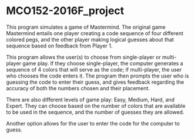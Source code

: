 # MCO152-2016F_project
This program simulates a game of Mastermind. The original game Mastermind entails one player creating a code sequence of four different colored pegs, and the other player making logical guesses about that sequence based on feedback from Player 1. 

This program allows the user(s) to choose from single-player or multi-player game play. If they choose single-player, the computer generates a sequence of 4 colors that will serve as the code; if multi-player, the user who chooses the code enters it. The program then prompts the user who is guessing the code to enter their guess, and gives feedback regarding the accuracy of both the numbers chosen and their placement. 

There are also different levels of game play: Easy, Medium, Hard, and Expert. They can choose based on the number of colors that are available to be used in the sequence, and the number of guesses they are allowed.

Another option allows for the user to enter the code for the computer to guess.
